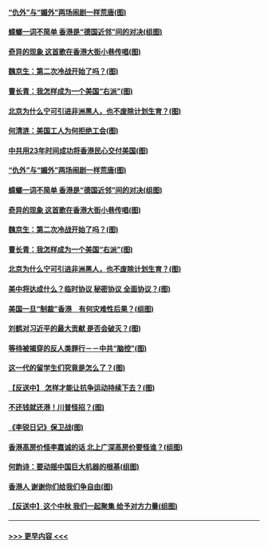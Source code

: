 #### [“仇外”与“媚外”两场闹剧一样荒唐(图)](../pages/p4/907689.md?t=09180811) 
#### [蟑螂一词不简单 香港是“德国近邻”间的对决(组图)](../pages/p4/907618.md?t=09180811) 
#### [奇异的现象 这首歌在香港大街小巷传唱(图)](../pages/p4/907583.md?t=09180811) 
#### [魏京生：第二次冷战开始了吗？(图)](../pages/p4/907581.md?t=09180811) 
#### [曹长青：我怎样成为一个美国“右派”(图)](../pages/p4/907580.md?t=09180811) 
#### [北京为什么宁可引进非洲黑人，也不废除计划生育？(图)](../pages/p4/907577.md?t=09180811) 
#### [何清涟：美国工人为何拒绝工会(图)](../pages/p4/907701.md?t=09180811) 
#### [中共用23年时间成功将香港民心交付美国(图)](../pages/p4/907698.md?t=09180811) 
#### [“仇外”与“媚外”两场闹剧一样荒唐(图)](../pages/p4/907689.md?t=09180811) 
#### [蟑螂一词不简单 香港是“德国近邻”间的对决(组图)](../pages/p4/907618.md?t=09180811) 
#### [奇异的现象 这首歌在香港大街小巷传唱(图)](../pages/p4/907583.md?t=09180811) 
#### [魏京生：第二次冷战开始了吗？(图)](../pages/p4/907581.md?t=09180811) 
#### [曹长青：我怎样成为一个美国“右派”(图)](../pages/p4/907580.md?t=09180811) 
#### [北京为什么宁可引进非洲黑人，也不废除计划生育？(图)](../pages/p4/907577.md?t=09180811) 
#### [美中将达成什么？临时协议 秘密协议 全面协议？(图)](../pages/p4/907576.md?t=09180811) 
#### [美国一旦“制裁”香港　有何灾难性后果？(组图)](../pages/p4/907575.md?t=09180811) 
#### [刘鹤对习近平的最大贡献 是否会破灭？(图)](../pages/p4/907509.md?t=09180811) 
#### [等待被揭穿的反人类罪行－－中共“脑控”(图)](../pages/p4/907167.md?t=09180811) 
#### [这一代的留学生们究竟是怎么了？(图)](../pages/p4/907473.md?t=09180811) 
#### [【反送中】 怎样才能让抗争运动持续下去？(图)](../pages/p4/907466.md?t=09180811) 
#### [不还钱就还港！川普怪招？(图)](../pages/p4/907474.md?t=09180811) 
#### [《李锐日记》保卫战(图)](../pages/p4/907465.md?t=09180811) 
#### [香港高房价怪李嘉诚的话 北上广深高房价要怪谁？(组图)](../pages/p4/907471.md?t=09180811) 
#### [何韵诗：要动摇中国巨大机器的根基(组图)](../pages/p4/907469.md?t=09180811) 
#### [香港人 谢谢你们给我们争自由(图)](../pages/p4/907402.md?t=09180811) 
#### [【反送中】这个中秋 我们一起聚集 给予对方力量(组图)](../pages/p4/907401.md?t=09180811) 

----
#### [ >>> 更早内容 <<< ](../indexes/p4-earlier.md)
